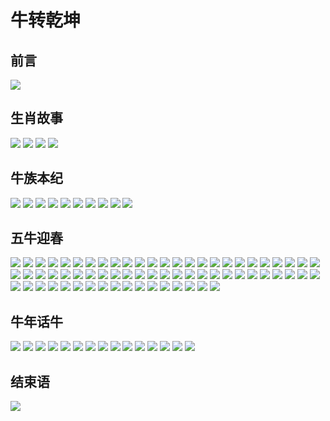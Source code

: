 # 牛转乾坤

## 前言

![](https://gw.alipayobjects.com/zos/antfincdn/lLmeJbovQ2/084acbeb-c44e-4397-89a9-37b327399d17.png)

## 生肖故事

![](https://gw.alipayobjects.com/zos/antfincdn/PKJaSCBPB4/7a500659-25af-4c85-8d4b-505e6466232f.png)
![](https://gw.alipayobjects.com/zos/antfincdn/ZHMoyoK9N6/47d576aa-813f-42f9-b735-0c4dc73bf3d4.png)
![](https://gw.alipayobjects.com/zos/antfincdn/yItcXwLFVD/8e3db9a6-6aa9-48ef-aa7c-495154d444cb.png)
![](https://gw.alipayobjects.com/zos/antfincdn/bU7h40SOxh/429c19f8-172f-4099-898f-ff360ff58ddf.png)

## 牛族本纪
![](https://gw.alipayobjects.com/zos/antfincdn/ucQc3q5oNy/5835f8c1-57af-4d22-a930-9427fd7eb6e1.png)
![](https://gw.alipayobjects.com/zos/antfincdn/%26DwiBncgOP/a9145768-c508-4b3d-89fb-c289b141f1c6.png)
![](https://gw.alipayobjects.com/zos/antfincdn/R1lmRWq2Wj/60b6c4c6-95d1-4e62-927f-a859161e5a8f.png)
![](https://gw.alipayobjects.com/zos/antfincdn/llD7s6aCJm/d6caea4b-fc66-4046-bb9d-802f26e901e0.png)
![](https://gw.alipayobjects.com/zos/antfincdn/5tNVl5Ngar/b8cd0b9b-5683-48e6-85e8-4aaf8eaec321.png)
![](https://gw.alipayobjects.com/zos/antfincdn/cYEGPvMCVV/c5b39ba7-8176-42ca-95dc-605642bcae64.png)
![](https://gw.alipayobjects.com/zos/antfincdn/To1vokVPh1/6f9938ba-8bff-45fc-accc-3de46bc497ed.png)
![](https://gw.alipayobjects.com/zos/antfincdn/D6WNZfnVoj/7a186fa7-b7d9-4cad-8e2f-a4d8d70134f5.png)
![](https://gw.alipayobjects.com/zos/antfincdn/Z1NRRCGKri/929d506a-2435-444a-80dd-29fcbf9293f5.png)
![](https://gw.alipayobjects.com/zos/antfincdn/r7fSk5TNqA/9cc9648e-3b6a-4223-a0a3-3a633f35dad8.png)

## 五牛迎春
![](https://gw.alipayobjects.com/zos/antfincdn/OqUoVaqUGd/2b4f40cf-d83d-40df-b6d7-157848aeb022.png)
![](https://gw.alipayobjects.com/zos/antfincdn/IV6n9KsnGQ/574ba803-ee03-4643-a474-f6b1257c07f6.png)
![](https://gw.alipayobjects.com/zos/antfincdn/w9xIlVh1Ig/d7e2d533-604f-4509-978a-b8eda9ee0d6d.png)
![](https://gw.alipayobjects.com/zos/antfincdn/j4uHxHPhtR/3fbc7537-5cd3-468d-88e3-c96be7218aae.png)
![](https://gw.alipayobjects.com/zos/antfincdn/gsnJVSY8L5/47e0adea-cd7f-4c07-88cf-c336b8ce5895.png)
![](https://gw.alipayobjects.com/zos/antfincdn/uD4lvYNp1X/495e002c-36c3-424e-93dc-9e840dc33938.png)
![](https://gw.alipayobjects.com/zos/antfincdn/zX2Ez4a8Jv/023a246a-de3f-4dc5-ad6a-2e16e093a641.png)
![](https://gw.alipayobjects.com/zos/antfincdn/E%24G0yKDubM/b0ed3b34-04da-4247-981f-63b9dfd8b041.png)
![](https://gw.alipayobjects.com/zos/antfincdn/cNWTXwkmPf/e730ba6c-2b64-4ad7-9dc1-13ce2886b2e1.png)
![](https://gw.alipayobjects.com/zos/antfincdn/9HPDXkfqUy/ade2461c-8e2c-45aa-8037-4407a65b8904.png)
![](https://gw.alipayobjects.com/zos/antfincdn/g3%24EtFhq%24W/89b78b04-03f9-4f44-88d2-db703e703441.png)
![](https://gw.alipayobjects.com/zos/antfincdn/cx76tA2qh0/374cd91f-816c-4147-8e9a-0e6436efee3f.png)
![](https://gw.alipayobjects.com/zos/antfincdn/5mqOcNt6O0/0fcc82d3-a56a-41e5-a2d1-bdfd2f618149.png)
![](https://gw.alipayobjects.com/zos/antfincdn/Ivqu5%26XYu6/971e09a3-f79b-414f-aabb-93462c3bfc21.png)
![](https://gw.alipayobjects.com/zos/antfincdn/I%24QAnx4jD8/9423c3d6-3e51-41bb-b3f8-3fd1c0ee2bbe.png)
![](https://gw.alipayobjects.com/zos/antfincdn/iFfp5k9Qz7/b1560199-2ff5-4dcd-8d8e-f50899ea568d.png)
![](https://gw.alipayobjects.com/zos/antfincdn/O7MgbKm4%26n/70b4a6c8-3d8b-47c7-9d72-41c633e0c9f9.png)
![](https://gw.alipayobjects.com/zos/antfincdn/U1LX9sQlfO/35275d38-4b62-4508-9a2e-a445d92ac4c5.png)
![](https://gw.alipayobjects.com/zos/antfincdn/XYxuiVt1jQ/76564a31-e334-43e9-9499-6af477b6ec74.png)
![](https://gw.alipayobjects.com/zos/antfincdn/Er6VQDerYC/aebb2ecc-98fc-48b0-bd83-9179a1eb75f4.png)
![](https://gw.alipayobjects.com/zos/antfincdn/JmJ%26vHQ66w/64a2c8d8-9c35-4774-b0b6-6b6b39d0cdb1.png)
![](https://gw.alipayobjects.com/zos/antfincdn/u05qd54pqE/d998430f-e8dc-4570-b9b5-af42a0e7c2fa.png)
![](https://gw.alipayobjects.com/zos/antfincdn/DOahaKYlIM/c99d0c0e-67ea-42a9-951d-bcbf2d6206b7.png)
![](https://gw.alipayobjects.com/zos/antfincdn/9vAem%26btc9/b42d7b7c-01ef-4577-8989-0566f49a487f.png)
![](https://gw.alipayobjects.com/zos/antfincdn/ToHw5ECLAo/6e69d48a-35a8-4be3-a123-81f56390c057.png)
![](https://gw.alipayobjects.com/zos/antfincdn/Vdlh5J7stJ/dcd24936-075d-4c73-ae24-0fd227fe8721.png)
![](https://gw.alipayobjects.com/zos/antfincdn/PSsslDp2YJ/bed04790-8446-493d-8771-2bf45bc6a8dd.png)
![](https://gw.alipayobjects.com/zos/antfincdn/rD4r2gw1Nq/cc6109f5-f4a8-4ce6-963d-41dac1e47b9a.png)
![](https://gw.alipayobjects.com/zos/antfincdn/QGaSdXKaFr/8a6b6bb3-d33f-4a28-a934-148dfc9f277b.png)
![](https://gw.alipayobjects.com/zos/antfincdn/zU%24WhEXhYt/af2ca79d-6667-417d-a83c-3d65c99cc085.png)
![](https://gw.alipayobjects.com/zos/antfincdn/t%24%26z5Om%24Ra/595bcb7a-db62-4510-a4f7-d7e5c37d5c27.png)
![](https://gw.alipayobjects.com/zos/antfincdn/xntmeC7E7%26/4fc93036-80d4-4e60-b792-3e37a0f09ed2.png)
![](https://gw.alipayobjects.com/zos/antfincdn/fFOd14wv98/57669fb4-1485-4fc2-bdfd-64ace36f2053.png)
![](https://gw.alipayobjects.com/zos/antfincdn/gctsDqV8HT/66d36f22-7188-411c-a7ff-7836aabdd0fa.png)
![](https://gw.alipayobjects.com/zos/antfincdn/r%24QoFmd59n/67d0ca6e-c839-44df-9b95-0defef95f3a5.png)
![](https://gw.alipayobjects.com/zos/antfincdn/qeK6l5U%26DF/771e361d-07c9-4848-b7b1-e9dabf4ca145.png)
![](https://gw.alipayobjects.com/zos/antfincdn/YlK%26qKEnRq/87e968f8-1c99-47ad-a3b9-389e63ba21dd.png)
![](https://gw.alipayobjects.com/zos/antfincdn/%24n6L10licF/da285954-51ab-4474-af31-12e6a0a56d4c.png)
![](https://gw.alipayobjects.com/zos/antfincdn/HyHccQCgNM/f6a0b2ca-c176-43e9-a19a-39eba59bfe76.png)
![](https://gw.alipayobjects.com/zos/antfincdn/0doCs8jimn/cdabf9d8-4e5a-41fa-a469-7ef59e7005aa.png)
![](https://gw.alipayobjects.com/zos/antfincdn/jleww2O4gl/5612302a-ac9d-4829-8506-a012ba661f06.png)
![](https://gw.alipayobjects.com/zos/antfincdn/JUl62Yaplb/7174a5ef-17fb-4515-aebf-8c2f5b25ad9d.png)
![](https://gw.alipayobjects.com/zos/antfincdn/umJkkmnWdD/c8f4d80f-ebed-4da7-bce3-79cd90fcd339.png)
![](https://gw.alipayobjects.com/zos/antfincdn/LuTTffkrVy/fbd942e3-4e42-4687-b881-c8bfc03e95b6.png)
![](https://gw.alipayobjects.com/zos/antfincdn/HsAcpAxGe5/f65c8d41-e0d7-4aff-af05-da87ddd83fd1.png)
![](https://gw.alipayobjects.com/zos/antfincdn/%24La6i4K0FN/4c70cd85-dfbb-4df8-b4b7-51806d8b50ec.png)
![](https://gw.alipayobjects.com/zos/antfincdn/ovoiCe1qx4/3d901290-72cb-4bf0-b553-9cad0fecad5e.png)
![](https://gw.alipayobjects.com/zos/antfincdn/I8EZaIUIJu/85f9dd70-358a-4cef-a6ff-125980e69212.png)
![](https://gw.alipayobjects.com/zos/antfincdn/xBW%24R8LGgd/845f068e-a589-48e1-ab94-508cc8b42529.png)
![](https://gw.alipayobjects.com/zos/antfincdn/a2evET1mPV/f6b93af6-f87a-47b6-a660-5804e130af1e.png)
![](https://gw.alipayobjects.com/zos/antfincdn/ZuhsdKVZRb/36c2a196-6df6-43dd-803e-9d6ff2622571.png)
![](https://gw.alipayobjects.com/zos/antfincdn/WAcjhZu8%24L/4fbb54e9-13ce-424c-9640-eecb04207277.png)
![](https://gw.alipayobjects.com/zos/antfincdn/S2jSKAKjym/9f8803d1-a6e8-48fe-87f4-a3e707ace906.png)
![](https://gw.alipayobjects.com/zos/antfincdn/hih%26n0gSAE/c9663bae-b60f-477e-9f9d-3c849fdebf22.png)
![](https://gw.alipayobjects.com/zos/antfincdn/i369dEvM1e/9f2c8684-1883-4a78-a5a6-3080d0a38c88.png)
![](https://gw.alipayobjects.com/zos/antfincdn/tRtXCicSY9/10c4721f-bff0-4b4d-b31f-f36e457f0194.png)
![](https://gw.alipayobjects.com/zos/antfincdn/n0oxHRBIlP/dd9aa799-7ae3-41e3-85e3-5112465cbd6b.png)
![](https://gw.alipayobjects.com/zos/antfincdn/hwGqCoR%24dK/adee54aa-060b-4acb-a1ff-469422602cc7.png)
![](https://gw.alipayobjects.com/zos/antfincdn/tVSxqEFjcD/1906b4dc-6d91-4d6d-b407-dd0c62c72459.png)
![](https://gw.alipayobjects.com/zos/antfincdn/yEGaTzV6KZ/27f67098-95ff-418f-bf37-3f51aedf41cb.png)
![](https://gw.alipayobjects.com/zos/antfincdn/2b8Cx69yuf/b285e9ba-0843-42b7-bdba-83d77e44baca.png)
![](https://gw.alipayobjects.com/zos/antfincdn/eiwKVKOOMA/90e21c0a-1291-48ae-8e40-d536e3186db8.png)
![](https://gw.alipayobjects.com/zos/antfincdn/TMb5HITB6f/5aa88ca9-3e41-413e-aa45-4add86ad92c5.png)
![](https://gw.alipayobjects.com/zos/antfincdn/SmBgYr1t3T/4c7fa9d8-25be-41a6-bcb7-4b1ab363c2d0.png)
![](https://gw.alipayobjects.com/zos/antfincdn/t4D1jewBGJ/f0853441-5ff9-4fe2-be5b-e667dacd4325.png)
![](https://gw.alipayobjects.com/zos/antfincdn/s9lGkc312C/87fe4984-6981-4e39-814f-bca91065eacd.png)
![](https://gw.alipayobjects.com/zos/antfincdn/TjQQXRrJ0d/c01be379-fff9-4cd5-9270-1193145713ab.png)

## 牛年话牛
![](https://gw.alipayobjects.com/zos/antfincdn/e8Z81G%26rlg/8ead4a83-5f34-4d7b-8233-52bc8d2dc9b2.png)
![](https://gw.alipayobjects.com/zos/antfincdn/zEcK7T0aq9/56af9355-ea5d-446f-aa5b-51d6c67ea866.png)
![](https://gw.alipayobjects.com/zos/antfincdn/PMFsrce2Ns/89e8ce65-8586-4020-b9dc-4a85259a02c1.png)
![](https://gw.alipayobjects.com/zos/antfincdn/wyG08wV3xm/287e71f4-8290-49a3-b0c1-65c99976be88.png)
![](https://gw.alipayobjects.com/zos/antfincdn/cP43%24%24UfYK/95b03c7c-5ef3-42b6-8f4a-0932ad63d10e.png)
![](https://gw.alipayobjects.com/zos/antfincdn/qxrgnMUc8p/37d02356-a579-40e1-9137-9cef4c549c9e.png)
![](https://gw.alipayobjects.com/zos/antfincdn/6gop74p0oo/1c82e20e-dbcb-47e0-bc8d-97a4122e99d6.png)
![](https://gw.alipayobjects.com/zos/antfincdn/v8kOe%263QkM/47c6ddf2-2275-48a1-afc1-404da58b38f8.png)
![](https://gw.alipayobjects.com/zos/antfincdn/H6ukrebtRU/923416bd-888e-47a6-9e03-6a81cdc761df.png)
![](https://gw.alipayobjects.com/zos/antfincdn/99iKgOVCoD/acfa230f-47fe-4400-ba56-51450ba53072.png)
![](https://gw.alipayobjects.com/zos/antfincdn/DLnqQc8z0V/eacfb971-a4dd-4182-bde5-eca407deb23f.png)
![](https://gw.alipayobjects.com/zos/antfincdn/iBRC3Z7T58/7adc0e75-036a-4f1f-b611-ce2efae9512e.png)
![](https://gw.alipayobjects.com/zos/antfincdn/e98yDFAKSZ/b8d13ec2-ae41-4575-a47d-13d42f100b73.png)
![](https://gw.alipayobjects.com/zos/antfincdn/DI3g5QwH52/27bc9cf4-73c3-470f-9694-1272202da5b7.png)
![](https://gw.alipayobjects.com/zos/antfincdn/15rOyw4w6l/27b179eb-f3b6-44ed-89ce-b0d185b035c7.png)

## 结束语
![](https://gw.alipayobjects.com/zos/antfincdn/sOWI3BMe56/3d4a7f87-435f-4750-b5a2-10f60e876e8e.png)